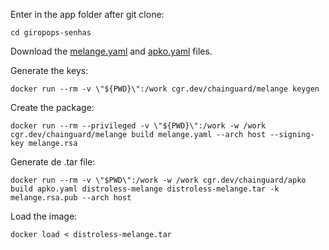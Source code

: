 Enter in the app folder after git clone:
```
cd giropops-senhas
```

Download the [melange.yaml](https://github.com/lucas-92/LINUXtips-PICK/blob/main/giropops-senhas/melange.yaml) and [apko.yaml](https://github.com/lucas-92/LINUXtips-PICK/blob/main/giropops-senhas/apko.yaml) files.


Generate the keys:
```
docker run --rm -v \"${PWD}\":/work cgr.dev/chainguard/melange keygen
```

Create the package: 
```
docker run --rm --privileged -v \"${PWD}\":/work -w /work cgr.dev/chainguard/melange build melange.yaml --arch host --signing-key melange.rsa
```

Generate de .tar file:
```
docker run --rm -v \"$PWD\":/work -w /work cgr.dev/chainguard/apko build apko.yaml distroless-melange distroless-melange.tar -k melange.rsa.pub --arch host
```
Load the image:
```
docker load < distroless-melange.tar
```
